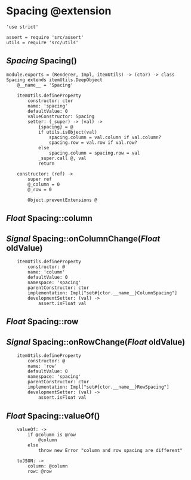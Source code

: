Spacing @extension
==================

    'use strict'

    assert = require 'src/assert'
    utils = require 'src/utils'

*Spacing* Spacing()
-------------------

    module.exports = (Renderer, Impl, itemUtils) -> (ctor) -> class Spacing extends itemUtils.DeepObject
        @__name__ = 'Spacing'

        itemUtils.defineProperty
            constructor: ctor
            name: 'spacing'
            defaultValue: 0
            valueConstructor: Spacing
            setter: (_super) -> (val) ->
                {spacing} = @
                if utils.isObject(val)
                    spacing.column = val.column if val.column?
                    spacing.row = val.row if val.row?
                else
                    spacing.column = spacing.row = val
                _super.call @, val
                return

        constructor: (ref) ->
            super ref
            @_column = 0
            @_row = 0

            Object.preventExtensions @

*Float* Spacing::column
-----------------------

## *Signal* Spacing::onColumnChange(*Float* oldValue)

        itemUtils.defineProperty
            constructor: @
            name: 'column'
            defaultValue: 0
            namespace: 'spacing'
            parentConstructor: ctor
            implementation: Impl["set#{ctor.__name__}ColumnSpacing"]
            developmentSetter: (val) ->
                assert.isFloat val

*Float* Spacing::row
--------------------

## *Signal* Spacing::onRowChange(*Float* oldValue)

        itemUtils.defineProperty
            constructor: @
            name: 'row'
            defaultValue: 0
            namespace: 'spacing'
            parentConstructor: ctor
            implementation: Impl["set#{ctor.__name__}RowSpacing"]
            developmentSetter: (val) ->
                assert.isFloat val

*Float* Spacing::valueOf()
--------------------------

        valueOf: ->
            if @column is @row
                @column
            else
                throw new Error "column and row spacing are different"

        toJSON: ->
            column: @column
            row: @row
